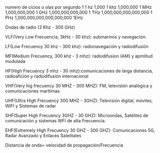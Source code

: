 numero de ciclos u olas por segundo 
1                                             1 hz
1,000                                      1 khz
1,000,000                                1 MHz
1,000,000,000                         1 GHz
1,000,000,000,000                   1 THz
1,000,000,000,000,000             1 PHz
1,000,000,000,000,000,000      1EHz


Ondas de radio (3 Khz - 300 GHz)

VLF(Very Low Frecuencia, 3kHz - 30 khz): submarinos y navegación.

LF(Low Frecuency 30 khz - 300 khz): radionavegación y radiodifusión

MF(Medium Frecuency, 300 khz - 3 mhz): radiodifusion (AM) y apmlitud modulada

HF(High Frecuency 3 mhz - 30 mhz):comunicaciones de larga distancia, radioafición y radiodifusión internacional

VHF(Very hig frecuency 30 MHZ - 300 MHZ): FM, televisión analógica y comunicaciones marítimas 

UHF(Ultra High Frecuency 300 MHZ - 3GHZ): Televisión digital, móviles, WIFI y Sistemas de radar

SHF(Super High Frecuency 3GHZ - 30 GHZ): Microondas, Satélites de comunicación y sistemas WFI de alta Frecuencia.

EHF(Extremely High Frecuency 30 GHZ - 300 GHZ): Comunicaciones 5G, Radar Avanzado y Enlaces Satelitales

Distancia de onda= velocidad de propagación/Frecuencia 